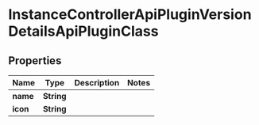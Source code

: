 

# InstanceControllerApiPluginVersionDetailsApiPluginClass


## Properties

| Name | Type | Description | Notes |
|------------ | ------------- | ------------- | -------------|
|**name** | **String** |  |  |
|**icon** | **String** |  |  |



